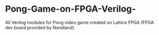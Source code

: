 # Pong-Game-on-FPGA-Verilog-
All Verilog modules for Pong video game created on Lattice FPGA (FPGA dev board provided by Nandland). 
